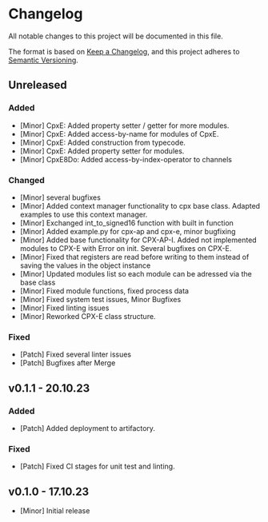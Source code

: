 # Changelog
All notable changes to this project will be documented in this file.

The format is based on [Keep a Changelog](https://keepachangelog.com/en/1.0.0/),
and this project adheres to [Semantic Versioning](https://semver.org/spec/v2.0.0.html).

## Unreleased

### Added
- [Minor] CpxE: Added property setter / getter for more modules.
- [Minor] CpxE: Added access-by-name for modules of CpxE.
- [Minor] CpxE: Added construction from typecode.
- [Minor] CpxE: Added property setter for modules.
- [Minor] CpxE8Do: Added access-by-index-operator to channels

### Changed
- [Minor] several bugfixes
- [Minor] Added context manager functionality to cpx base class. Adapted examples to use this context manager.
- [Minor] Exchanged int_to_signed16 function with built in function
- [Minor] Added example.py for cpx-ap and cpx-e, minor bugfixing
- [Minor] Added base functionality for CPX-AP-I. Added not implemented modules to CPX-E with Error on init. Several bugfixes on CPX-E.
- [Minor] Fixed that registers are read before writing to them instead of saving the values in the object instance
- [Minor] Updated modules list so each module can be adressed via the base class
- [Minor] Fixed module functions, fixed process data
- [Minor] Fixed system test issues, Minor Bugfixes
- [Minor] Fixed linting issues
- [Minor] Reworked CPX-E class structure.

### Fixed
- [Patch] Fixed several linter issues
- [Patch] Bugfixes after Merge

## v0.1.1 - 20.10.23
### Added
- [Patch] Added deployment to artifactory.
### Fixed
- [Patch] Fixed CI stages for unit test and linting.

## v0.1.0 - 17.10.23
- [Minor] Initial release
